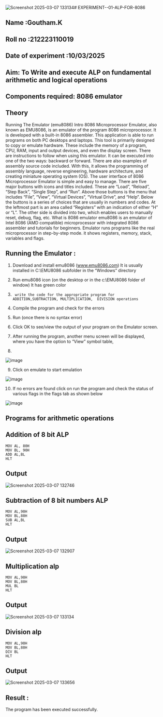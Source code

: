 ![Screenshot 2025-03-07 133134](https://github.com/user-attachments/assets/d14a8252-b9f4-4187-9da0-fe4c083c8973)# EXPERIMENT--01-ALP-FOR-8086
## Name :Goutham.K
## Roll no :212223110019
## Date of experiment :10/03/2025





## Aim: To Write and execute ALP on fundamental arithmetic and logical operations
## Components required: 8086  emulator 
## Theory 
Running The Emulator (emu8086) Intro 8086 Microprocessor Emulator, also known as EMU8086, is an emulator of the program 8086 microprocessor. It is developed with a built-in 8086 assembler. This application is able to run programs on both PC desktops and laptops. This tool is primarily designed to copy or emulate hardware. These include the memory of a program, CPU, RAM, input and output devices, and even the display screen. There are instructions to follow when using this emulator. It can be executed into one of the two ways: backward or forward. There are also examples of assembly source code included. With this, it allows the programming of assembly language, reverse engineering, hardware architecture, and creating miniature operating system (OS). The user interface of 8086 Microprocessor Emulator is simple and easy to manage. There are five major buttons with icons and titles included. These are “Load”, “Reload”, “Step Back”, “Single Step”, and “Run”. Above those buttons is the menu that includes “File”, “View”, “Virtual Devices”, “Virtual Drive”, and “Help”. Below the buttons is a series of choices that are usually in numbers and codes. At the leftmost part is an area called “Registers” with an indication of either “H” or “L”. The other side is divided into two, which enables users to manually reset, debug, flag, etc. What is 8086 emulator emu8086 is an emulator of Intel 8086 (AMD compatible) microprocessor with integrated 8086 assembler and tutorials for beginners. Emulator runs programs like the real microprocessor in step-by-step mode. it shows registers, memory, stack, variables and flags.


 ## Running the Emulator :
1.	Download and install emu8086 (www.emu8086.com) It is usually installed in C:\EMU8086 subfolder in the “Windows” directory
2.	  Run  emu8086 icon (on the desktop or in the c:\EMU8086 folder of window) It has green color 
 
 
3.		write the code for the appropriate program for ADDITION,SUBTRACTION, MULTIPLICATION,  DIVISION operations 

4.	 Compile the program and check for the errors 
5.	Run (once there is no syntax error) 

6.	Click OK to see/view the output of your program on the Emulator screen. 


7.	After running the program, another menu screen will be displayed, where you have the option to “View” symbol table,
8.	 


![image](https://user-images.githubusercontent.com/36288975/189273263-d65baae9-4b8f-4723-afb3-c0ffa4052b04.png)











9.	Click on emulate to start emulation 








![image](https://user-images.githubusercontent.com/36288975/189273273-9bb36ec1-e2e8-4892-8d35-37707332bfdc.png)








10.	If no errors are found click on run the program and check the status of various flags in the flags tab as shown below 






![image](https://user-images.githubusercontent.com/36288975/189273277-113a2a33-4a40-4ff8-95a5-ecd3a1f504fe.png)







## Programs for arithmetic  operations

## Addition  of 8 bit ALP 
```
MOV AL, 80H
MOV BL, 90H
ADD AL,BL
HLT

```
## Output  
 ![Screenshot 2025-03-07 132746](https://github.com/user-attachments/assets/23a30cd2-7dec-4f27-8657-2bf063e77e87)

## Subtraction   of 8 bit numbers  ALP 
```
MOV AL,90H    
MOV BL,80H
SUB AL,BL
HLT
```
## Output  
![Screenshot 2025-03-07 132907](https://github.com/user-attachments/assets/95f77819-1fb1-47de-896b-d06e4d137d2a)

## Multiplication alp 
```
MOV AL,90H    
MOV BL,80H
MUL BL
HLT
```
 ## Output  
![Screenshot 2025-03-07 133134](https://github.com/user-attachments/assets/8950671b-bb02-45b8-971a-004fe430e2c3)


## Division alp 
```
MOV AL,90H    
MOV BL,80H
DIV BL
HLT
```

## Output  
![Screenshot 2025-03-07 133656](https://github.com/user-attachments/assets/0d719a15-29f3-4a05-9a17-3f2db30cb33b)



## Result :
The program has been executed successfully.








